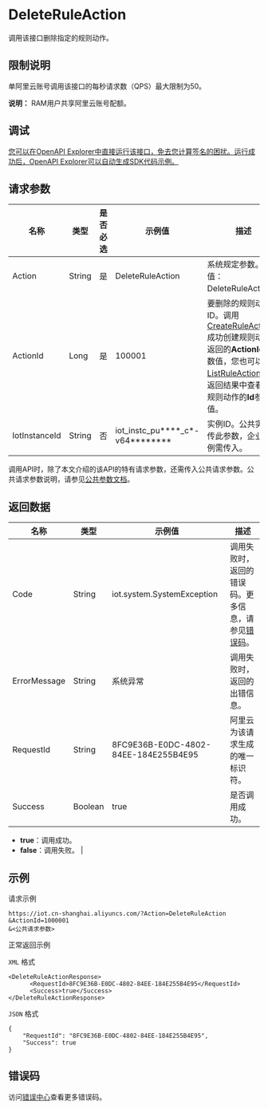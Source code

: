 # DeleteRuleAction

调用该接口删除指定的规则动作。

## 限制说明

单阿里云账号调用该接口的每秒请求数（QPS）最大限制为50。

**说明：** RAM用户共享阿里云账号配额。

## 调试

[您可以在OpenAPI Explorer中直接运行该接口，免去您计算签名的困扰。运行成功后，OpenAPI Explorer可以自动生成SDK代码示例。](https://api.aliyun.com/#product=Iot&api=DeleteRuleAction&type=RPC&version=2018-01-20)

## 请求参数

|名称|类型|是否必选|示例值|描述|
|--|--|----|---|--|
|Action|String|是|DeleteRuleAction|系统规定参数。取值：DeleteRuleAction。 |
|ActionId|Long|是|100001|要删除的规则动作ID。调用[CreateRuleAction](~~69586~~)成功创建规则动作后返回的**ActionId**参数值，您也可以调用[ListRuleActions](~~69517~~)从返回结果中查看对应规则动作的**Id**参数值。 |
|IotInstanceId|String|否|iot\_instc\_pu\*\*\*\*\_c\*-v64\*\*\*\*\*\*\*\*|实例ID。公共实例不传此参数，企业版实例需传入。 |

调用API时，除了本文介绍的该API的特有请求参数，还需传入公共请求参数。公共请求参数说明，请参见[公共参数文档](~~30561~~)。

## 返回数据

|名称|类型|示例值|描述|
|--|--|---|--|
|Code|String|iot.system.SystemException|调用失败时，返回的错误码。更多信息，请参见[错误码](~~87387~~)。 |
|ErrorMessage|String|系统异常|调用失败时，返回的出错信息。 |
|RequestId|String|8FC9E36B-E0DC-4802-84EE-184E255B4E95|阿里云为该请求生成的唯一标识符。 |
|Success|Boolean|true|是否调用成功。

 -   **true**：调用成功。
-   **false**：调用失败。 |

## 示例

请求示例

```
https://iot.cn-shanghai.aliyuncs.com/?Action=DeleteRuleAction
&ActionId=1000001
&<公共请求参数>
```

正常返回示例

`XML` 格式

```
<DeleteRuleActionResponse>
      <RequestId>8FC9E36B-E0DC-4802-84EE-184E255B4E95</RequestId>
      <Success>true</Success>
</DeleteRuleActionResponse>
```

`JSON` 格式

```
{
    "RequestId": "8FC9E36B-E0DC-4802-84EE-184E255B4E95",
    "Success": true
}
```

## 错误码

访问[错误中心](https://error-center.alibabacloud.com/status/product/Iot)查看更多错误码。

